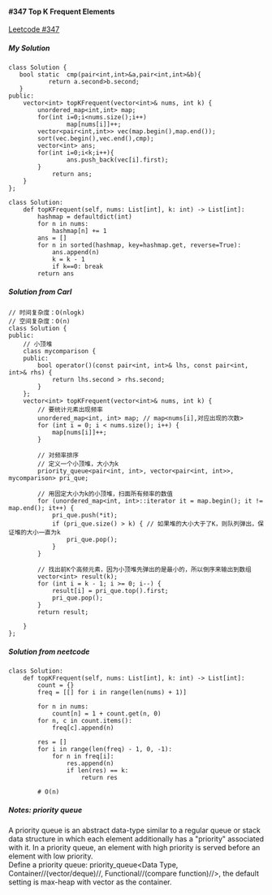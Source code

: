 #### #347 Top K Frequent Elements
[Leetcode #347](https://leetcode.com/problems/top-k-frequent-elements/)  

##### My Solution
```
class Solution {
   bool static  cmp(pair<int,int>&a,pair<int,int>&b){
           return a.second>b.second;
   }
public:
    vector<int> topKFrequent(vector<int>& nums, int k) {
        unordered_map<int,int> map;
        for(int i=0;i<nums.size();i++)
                map[nums[i]]++;
        vector<pair<int,int>> vec(map.begin(),map.end());
        sort(vec.begin(),vec.end(),cmp);
        vector<int> ans;
        for(int i=0;i<k;i++){
                ans.push_back(vec[i].first);
        }
            return ans;
    }
};
```
```
class Solution:
    def topKFrequent(self, nums: List[int], k: int) -> List[int]:
        hashmap = defaultdict(int)
        for n in nums:
            hashmap[n] += 1
        ans = []
        for n in sorted(hashmap, key=hashmap.get, reverse=True):
            ans.append(n)
            k = k - 1
            if k==0: break
        return ans
```

##### Solution from Carl  
```
// 时间复杂度：O(nlogk)
// 空间复杂度：O(n)
class Solution {
public:
    // 小顶堆
    class mycomparison {
    public:
        bool operator()(const pair<int, int>& lhs, const pair<int, int>& rhs) {
            return lhs.second > rhs.second;
        }
    };
    vector<int> topKFrequent(vector<int>& nums, int k) {
        // 要统计元素出现频率
        unordered_map<int, int> map; // map<nums[i],对应出现的次数>
        for (int i = 0; i < nums.size(); i++) {
            map[nums[i]]++;
        }

        // 对频率排序
        // 定义一个小顶堆，大小为k
        priority_queue<pair<int, int>, vector<pair<int, int>>, mycomparison> pri_que;

        // 用固定大小为k的小顶堆，扫面所有频率的数值
        for (unordered_map<int, int>::iterator it = map.begin(); it != map.end(); it++) {
            pri_que.push(*it);
            if (pri_que.size() > k) { // 如果堆的大小大于了K，则队列弹出，保证堆的大小一直为k
                pri_que.pop();
            }
        }

        // 找出前K个高频元素，因为小顶堆先弹出的是最小的，所以倒序来输出到数组
        vector<int> result(k);
        for (int i = k - 1; i >= 0; i--) {
            result[i] = pri_que.top().first;
            pri_que.pop();
        }
        return result;

    }
};
```
##### Solution from neetcode
```
class Solution:
    def topKFrequent(self, nums: List[int], k: int) -> List[int]:
        count = {}
        freq = [[] for i in range(len(nums) + 1)]

        for n in nums:
            count[n] = 1 + count.get(n, 0)
        for n, c in count.items():
            freq[c].append(n)

        res = []
        for i in range(len(freq) - 1, 0, -1):
            for n in freq[i]:
                res.append(n)
                if len(res) == k:
                    return res

        # O(n)
```
##### Notes: priority queue
 A priority queue is an abstract data-type similar to a regular queue or stack data structure in which each element additionally has a "priority" associated with it. In a priority queue, an element with high priority is served before an element with low priority.  
 Define a priority queue: priority_queue<Data Type, Container//(vector/deque)//, Functional//(compare function)//>, the default setting is max-heap with vector as the container.  
 
